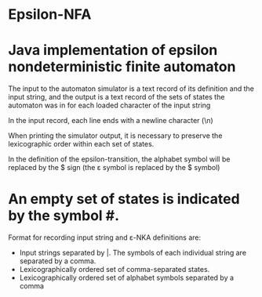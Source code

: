 # Epsilon-NFA
# Java implementation of epsilon nondeterministic finite automaton

The input to the automaton simulator is a text record of its definition and the input string,
and the output is a text record of the sets of states the automaton was in for each loaded character of the input string

In the input record, each line ends with a newline character (\n)

When printing the simulator output, it is necessary to preserve the lexicographic order within each set of states.

In the definition of the epsilon-transition, the alphabet symbol will be replaced by the $ sign
(the ε symbol is replaced by the $ symbol)

# An empty set of states is indicated by the symbol #.

Format for recording input string and ε-NKA definitions are:
* Input strings separated by |. The symbols of each individual string are separated by a comma.
* Lexicographically ordered set of comma-separated states.
* Lexicographically ordered set of alphabet symbols separated by a comma
